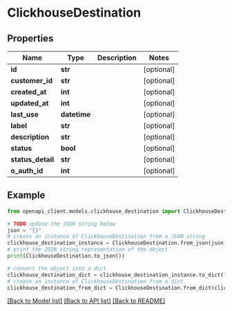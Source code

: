 # ClickhouseDestination


## Properties

Name | Type | Description | Notes
------------ | ------------- | ------------- | -------------
**id** | **str** |  | [optional] 
**customer_id** | **str** |  | [optional] 
**created_at** | **int** |  | [optional] 
**updated_at** | **int** |  | [optional] 
**last_use** | **datetime** |  | [optional] 
**label** | **str** |  | [optional] 
**description** | **str** |  | [optional] 
**status** | **bool** |  | [optional] 
**status_detail** | **str** |  | [optional] 
**o_auth_id** | **int** |  | [optional] 

## Example

```python
from openapi_client.models.clickhouse_destination import ClickhouseDestination

# TODO update the JSON string below
json = "{}"
# create an instance of ClickhouseDestination from a JSON string
clickhouse_destination_instance = ClickhouseDestination.from_json(json)
# print the JSON string representation of the object
print(ClickhouseDestination.to_json())

# convert the object into a dict
clickhouse_destination_dict = clickhouse_destination_instance.to_dict()
# create an instance of ClickhouseDestination from a dict
clickhouse_destination_from_dict = ClickhouseDestination.from_dict(clickhouse_destination_dict)
```
[[Back to Model list]](../README.md#documentation-for-models) [[Back to API list]](../README.md#documentation-for-api-endpoints) [[Back to README]](../README.md)


